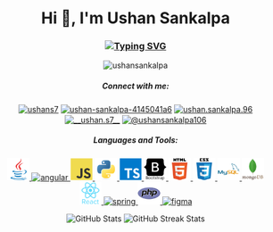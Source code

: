 <h1 align="center">Hi 👋, I'm Ushan Sankalpa</h1>

<h3 align="center"> <a href="https://git.io/typing-svg"><img src="https://readme-typing-svg.demolab.com?font=Fira+Code&duration=4000&pause=500&color=F76311&width=435&lines=Software+Engineer;Full-Stack+developer+%7C+Java+%26+Angular;Always+learning+new+things" alt="Typing SVG" /></a> </h3>


<p align="center"> <img src="https://komarev.com/ghpvc/?username=ushansankalpa&label=Profile%20views&color=0e75b6&style=flat" alt="ushansankalpa" /> </p>

<h5 align="center">Connect with me:</h3>
<p align="center">
<a href="https://twitter.com/ushans7" target="blank"><img align="center" src="https://raw.githubusercontent.com/rahuldkjain/github-profile-readme-generator/master/src/images/icons/Social/twitter.svg" alt="ushans7" height="30" width="40" /></a>
<a href="https://linkedin.com/in/ushan-sankalpa-4145041a6" target="blank"><img align="center" src="https://raw.githubusercontent.com/rahuldkjain/github-profile-readme-generator/master/src/images/icons/Social/linked-in-alt.svg" alt="ushan-sankalpa-4145041a6" height="30" width="40" /></a>
<a href="https://fb.com/ushan.sankalpa.96" target="blank"><img align="center" src="https://raw.githubusercontent.com/rahuldkjain/github-profile-readme-generator/master/src/images/icons/Social/facebook.svg" alt="ushan.sankalpa.96" height="30" width="40" /></a>
<a href="https://instagram.com/__ushan.s7__" target="blank"><img align="center" src="https://raw.githubusercontent.com/rahuldkjain/github-profile-readme-generator/master/src/images/icons/Social/instagram.svg" alt="__ushan.s7__" height="30" width="40" /></a>
<a href="https://www.youtube.com/c/@ushansankalpa106" target="blank"><img align="center" src="https://raw.githubusercontent.com/rahuldkjain/github-profile-readme-generator/master/src/images/icons/Social/youtube.svg" alt="@ushansankalpa106" height="30" width="40" /></a>
</p>

<h5 align="center">Languages and Tools:</h3>
<p align="center"> 
  <a href="https://www.java.com" target="_blank" rel="noreferrer"> <img src="https://raw.githubusercontent.com/devicons/devicon/master/icons/java/java-original.svg" alt="java" width="40" height="40"/> </a> 
  <a href="https://angular.io" target="_blank" rel="noreferrer"> <img src="https://angular.io/assets/images/logos/angular/angular.svg" alt="angular" width="40" height="40"/> </a> 
  <a href="https://developer.mozilla.org/en-US/docs/Web/JavaScript" target="_blank" rel="noreferrer"> <img src="https://raw.githubusercontent.com/devicons/devicon/master/icons/javascript/javascript-original.svg" alt="javascript" width="40" height="40"/> </a> 
  <a href="https://www.python.org" target="_blank" rel="noreferrer"> <img src="https://raw.githubusercontent.com/devicons/devicon/master/icons/python/python-original.svg" alt="python" width="40" height="40"/> </a>
  <a href="https://www.typescriptlang.org/" target="_blank" rel="noreferrer"> <img src="https://raw.githubusercontent.com/devicons/devicon/master/icons/typescript/typescript-original.svg" alt="typescript" width="40" height="40"/> </a>  
  <a href="https://getbootstrap.com" target="_blank" rel="noreferrer"> <img src="https://raw.githubusercontent.com/devicons/devicon/master/icons/bootstrap/bootstrap-plain-wordmark.svg" alt="bootstrap" width="40" height="40"/> </a> 
  <a href="https://www.w3.org/html/" target="_blank" rel="noreferrer"> <img src="https://raw.githubusercontent.com/devicons/devicon/master/icons/html5/html5-original-wordmark.svg" alt="html5" width="40" height="40"/> </a> 
  <a href="https://www.w3schools.com/css/" target="_blank" rel="noreferrer"> <img src="https://raw.githubusercontent.com/devicons/devicon/master/icons/css3/css3-original-wordmark.svg" alt="css3" width="40" height="40"/> </a> 
  <a href="https://www.mysql.com/" target="_blank" rel="noreferrer"> <img src="https://raw.githubusercontent.com/devicons/devicon/master/icons/mysql/mysql-original-wordmark.svg" alt="mysql" width="40" height="40"/> </a> 
  <a href="https://www.mongodb.com/" target="_blank" rel="noreferrer"> <img src="https://raw.githubusercontent.com/devicons/devicon/master/icons/mongodb/mongodb-original-wordmark.svg" alt="mongodb" width="40" height="40"/> </a> 
  <a href="https://reactjs.org/" target="_blank" rel="noreferrer"> <img src="https://raw.githubusercontent.com/devicons/devicon/master/icons/react/react-original-wordmark.svg" alt="react" width="40" height="40"/> </a> 
  <a href="https://spring.io/" target="_blank" rel="noreferrer"> <img src="https://www.vectorlogo.zone/logos/springio/springio-icon.svg" alt="spring" width="40" height="40"/> </a> 
  <a href="https://www.php.net" target="_blank" rel="noreferrer"> <img src="https://raw.githubusercontent.com/devicons/devicon/master/icons/php/php-original.svg" alt="php" width="40" height="40"/> </a> 
  <a href="https://www.figma.com/" target="_blank" rel="noreferrer"> <img src="https://www.vectorlogo.zone/logos/figma/figma-icon.svg" alt="figma" width="40" height="40"/> </a>  
</p>

<p align="center">
  <img src="https://github-readme-stats.vercel.app/api?username=ushansankalpa&theme=tokyonight&hide_border=true&include_all_commits=true&count_private=true" alt="GitHub Stats" width="400" height="200">
  <img src="https://github-readme-streak-stats.herokuapp.com/?user=ushansankalpa&theme=tokyonight&hide_border=true" alt="GitHub Streak Stats" width="400" height="200">
</p>
